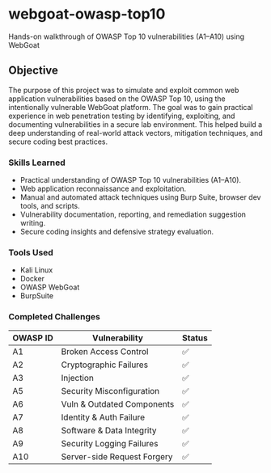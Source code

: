 # webgoat-owasp-top10
Hands-on walkthrough of OWASP Top 10 vulnerabilities (A1–A10) using WebGoat

## Objective
The purpose of this project was to simulate and exploit common web application vulnerabilities based on the OWASP Top 10, using the intentionally vulnerable WebGoat platform.
The goal was to gain practical experience in web penetration testing by identifying, exploiting, and documenting vulnerabilities in a secure lab environment. This helped build a deep understanding of real-world attack vectors, mitigation techniques, and secure coding best practices.

### Skills Learned

- Practical understanding of OWASP Top 10 vulnerabilities (A1–A10).
- Web application reconnaissance and exploitation.
- Manual and automated attack techniques using Burp Suite, browser dev tools, and scripts.
- Vulnerability documentation, reporting, and remediation suggestion writing.
- Secure coding insights and defensive strategy evaluation.

### Tools Used

- Kali Linux
- Docker
- OWASP WebGoat
- BurpSuite


### Completed Challenges
| OWASP ID | Vulnerability                          | Status |
|----------|----------------------------------------|--------|
| A1       | Broken Access Control                  | ✅     |
| A2       | Cryptographic Failures                 | ✅     |
| A3       | Injection                              | ✅     |
| A5       | Security Misconfiguration              | ✅     |
| A6       | Vuln & Outdated Components             | ✅     |
| A7       | Identity & Auth Failure                | ✅     |
| A8       | Software & Data Integrity              | ✅     |
| A9       | Security Logging Failures              | ✅     |
| A10      | Server-side Request Forgery            | ✅     |

